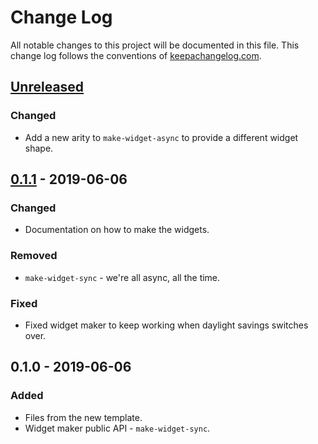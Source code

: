 # Change Log
All notable changes to this project will be documented in this file. This change log follows the conventions of [keepachangelog.com](http://keepachangelog.com/).

## [Unreleased]
### Changed
- Add a new arity to `make-widget-async` to provide a different widget shape.

## [0.1.1] - 2019-06-06
### Changed
- Documentation on how to make the widgets.

### Removed
- `make-widget-sync` - we're all async, all the time.

### Fixed
- Fixed widget maker to keep working when daylight savings switches over.

## 0.1.0 - 2019-06-06
### Added
- Files from the new template.
- Widget maker public API - `make-widget-sync`.

[Unreleased]: https://github.com/your-name/e44/compare/0.1.1...HEAD
[0.1.1]: https://github.com/your-name/e44/compare/0.1.0...0.1.1
